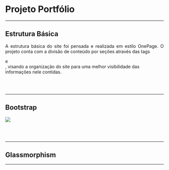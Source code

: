 # Projeto Portfólio

<hr>

## Estrutura Básica

<p align="justify">A estrutura básica do site foi pensada e realizada em estilo OnePage. O projeto conta com a divisão de conteúdo por seções através das tags <section> e <div>, visando a organização do site para uma melhor visibilidade das informações nele contidas.</p>

<br><br>

<hr>

## Bootstrap

<p align="justify"></p>

<img heigth="250" src="https://user-images.githubusercontent.com/100996446/221191016-766f5ad5-b34d-4614-931e-cf2bfc0154db.png">

<br><br>

<hr>

## Glassmorphism

<p align="justify"></p>

<hr>
